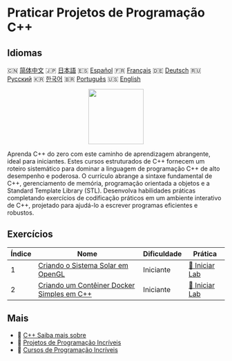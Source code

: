 # Praticar Projetos de Programação C++

## Idiomas

🇨🇳 [简体中文](README_zh.md) 🇯🇵 [日本語](README_ja.md) 🇪🇸 [Español](README_es.md) 🇫🇷 [Français](README_fr.md) 🇩🇪 [Deutsch](README_de.md) 🇷🇺 [Русский](README_ru.md) 🇰🇷 [한국어](README_ko.md) 🇧🇷 [Português](README_pt.md) 🇺🇸 [English](README.md) 

<div align="center">
<img width="128px" src="https://file.labex.io/path/kjx58efaCNu0.png">
</div>

Aprenda C++ do zero com este caminho de aprendizagem abrangente, ideal para iniciantes. Estes cursos estruturados de C++ fornecem um roteiro sistemático para dominar a linguagem de programação C++ de alto desempenho e poderosa. O currículo abrange a sintaxe fundamental de C++, gerenciamento de memória, programação orientada a objetos e a Standard Template Library (STL). Desenvolva habilidades práticas completando exercícios de codificação práticos em um ambiente interativo de C++, projetado para ajudá-lo a escrever programas eficientes e robustos.

## Exercícios

|   Índice | Nome                                                                                                                        | Dificuldade   | Prática                                                                                         |
|----------|-----------------------------------------------------------------------------------------------------------------------------|---------------|-------------------------------------------------------------------------------------------------|
|        1 | [Criando o Sistema Solar em OpenGL](https://labex.io/pt/courses/project-creating-the-solar-system-in-opengl)                | Iniciante     | [🚀 Iniciar Lab](https://labex.io/pt/courses/project-creating-the-solar-system-in-opengl)       |
|        2 | [Criando um Contêiner Docker Simples em C++](https://labex.io/pt/courses/project-creating-a-simple-docker-container-in-cpp) | Iniciante     | [🚀 Iniciar Lab](https://labex.io/pt/courses/project-creating-a-simple-docker-container-in-cpp) |

## Mais

- 🔗 [C++ Saiba mais sobre](https://labex.io/pt/skilltrees/cpp)
- 🔗 [Projetos de Programação Incríveis](https://github.com/labex-labs/awesome-programming-projects)
- 🔗 [Cursos de Programação Incríveis](https://github.com/labex-labs/awesome-programming-courses)

